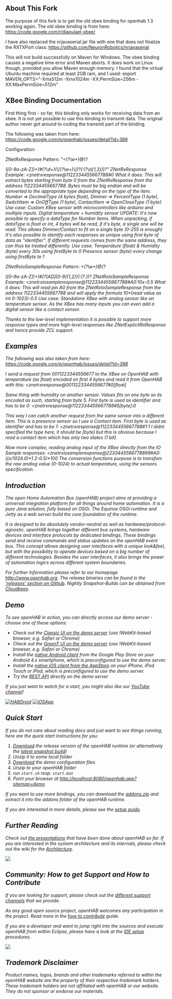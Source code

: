 ## About This Fork

The purpose of this fork is to get the old xbee binding for openhab 1.3 working again. The old xbee binding is from here: https://code.google.com/r/diaoulael-xbee/

I have also replaced the nrjavaserial jar file with one that does not finalize the RXTXPort class:
https://github.com/NeuronRobotics/nrjavaserial

This will not build successfully on Maven for Windows. The xbee binding causes a negative time error and Maven aborts. It does work on Linux though, provided you allow Maven enough memory. I found that the virtual Ubuntu machine required at least 2GB ram, and I used: export MAVEN_OPTS="-Xms512m -Xmx1024m -XX:PermSize=256m -XX:MaxPermSize=512m"

## XBee Binding Documentation

First thing first - so far, this binding only works for receiving data from an xbee. It is not yet possible to use this binding to transmit data. The original author never got around to coding the transmit part of the binding.

The following was taken from here: https://code.google.com/p/openhab/issues/detail?id=388

Configuration:

ZNetRxResponse Pattern: "<(?<responseType>\\w+)@(?<address>([0-9a-zA-Z])+)#(?<dataOffset>\\d+)(\\[(?<dataType>\\w+)\\])?(:(?<firstByte>\\d{1,3}))?"
ZNetRxResponse Example: <znetrxresponse@1122334455667788#0
What it does: This will extract bytes starting from byte 0 from the ZNetRxResponse from the address 1122334455667788. Bytes must be big endian and will be converted to the appropriate type depending on the type of the item. Number => DecimalType (4 bytes float), Dimmer => PercentType (1 byte), SwitchItem => OnOffType (1 byte), ContactItem => OpenCloseType (1 byte).
Use case: Custom XBee sensor with microcontrollers like arduino and multiple inputs. Digital temperature + humidity sensor
UPDATE: It's now possible to specify a dataType for Number items. When unpacking, if dataType is float or int, 4 bytes will be read, if it's byte, a single one will be read. This allows Dimmer/Contact to fit on a single byte (0-255 is enough)
It's also possible to identify each responses as unique using first byte of data as "identifier". If different requests comes from the same address, they can thus be treated differently.
Use case: Temperature (float) & Humidity (byte) every 30s using firstByte to 0
Presence sensor (byte) every change using firstByte to 1

ZNetRxIoSampleResponse Pattern: <(?<responseType>\\w+)@(?<address>([0-9a-zA-Z])+)#(?<pin>[AD][0-9]{1,2})(:(?<transformation>.*))?
ZNetRxIoSampleResponse Example: <znetrxiosampleresponse@1122334455667788#A0:10*x-0.5
What it does: This will read pin A0 from the ZNetRxIoSampleResponse from the address 1122334455667788 and will apply the formula 10*(read value as int 0-1023)-0.5
Use case: Standalone XBee with analog sensor like an temperature sensor. As the XBee has many inputs you can even add a digital sensor like a contact sensor.

Thanks to the low-level implementation it is possible to support more response types and more high-level responses like ZNetExplicitRxResponse and hence provide ZCL support.

## Examples

The following was also taken from here: https://code.google.com/p/openhab/issues/detail?id=388

I send a request from 0011223344556677 to the XBee on OpenHAB with temperature (as float) encoded on first 4 bytes and read it from OpenHAB with this:
<znetrxresponse@0011223344556677#0[float]

Same thing with humidity on another sensor. Values fits on one byte so its encoded as such, starting from byte 5. First byte is used as identifier and has to be 0:
<znetrxresponse@1122334455667788#5[byte]:0

This way I can catch another request from the same sensor into a different item. This is a presence sensor so I use a Contact item. First byte is used as identifier and has to be 1:
<znetrxresponse@1122334455667788#1:1
I didnt specified the type here, it should be [byte] but this is obvious because I read a contact item which has only two states (1 bit).

Now more complex, reading analog input of the XBee directly from the IO Sample responses:
<znetrxiosampleresponse@2233445566778899#A0:((x/1024.0)*1.2-0.5)*100
The conversion functions purpose is to transfom the raw analog value (0-1024) to actual temperature, using the sensors specification.

## Introduction

The open Home Automation Bus (openHAB) project aims at providing a universal integration platform for all things around home automation. It is a pure Java solution, fully based on OSGi. The Equinox OSGi runtime and Jetty as a web server build the core foundation of the runtime.

It is designed to be absolutely vendor-neutral as well as hardware/protocol-agnostic. openHAB brings together different bus systems, hardware devices and interface protocols by dedicated bindings. These bindings send and receive commands and status updates on the openHAB event bus. This concept allows designing user interfaces with a unique look&feel, but with the possibility to operate devices based on a big number of different technologies. Besides the user interfaces, it also brings the power of automation logics across different system boundaries.

For further Information please refer to our homepage http://www.openhab.org. The release binaries can be found in the ['releases' section on Github](https://github.com/openhab/openhab/releases). Nightly Snapshot-Builds can be obtained from [Cloudbees](https://openhab.ci.cloudbees.com/job/openHAB/).


## Demo

To see openHAB in action, you can directly access our demo server - choose one of these options:
- Check out the [Classic UI on the demo server](http://demo.openhab.org:8080/openhab.app?sitemap=demo) (use !WebKit-based browser, e.g. Safari or Chrome)
- Check out the [GreenT UI on the demo server](http://demo.openhab.org:8080/greent/) (use !WebKit-based browser, e.g. Safari or Chrome)
- Install the [native Android client](https://play.google.com/store/apps/details?id=org.openhab.habdroid) from the Google Play Store on your Android 4.x smartphone, which is preconfigured to use the demo server.
- Install the [native iOS client from the AppStore](http://itunes.apple.com/us/app/openhab/id492054521?mt=8) on your iPhone, iPod Touch or iPad, which is preconfigured to use the demo server.
- Try the [REST API](http://demo.openhab.org:8080/rest) directly on the demo server

If you just want to watch for a start, you might also like our [YouTube channel](http://www.youtube.com/playlist?list=PLGlxCdrGUagz6lfgo9SlNLhdwI4la_VSv)!

[![HABDroid](https://developer.android.com/images/brand/en_app_rgb_wo_45.png)](https://play.google.com/store/apps/details?id=org.openhab.habdroid) [![iOSApp](http://raw.github.com/wiki/openhab/openhab/images/app-store-badges.png)](http://itunes.apple.com/us/app/openhab/id492054521?mt=8)


## Quick Start

If you do not care about reading docs and just want to see things running, here are the quick start instructions for you:

1. [Download](http://www.openhab.org/downloads.html) the release version of the openHAB runtime (or alternatively the [latest snapshot build](https://openhab.ci.cloudbees.com/job/openHAB))
1. Unzip it to some local folder
1. [Download](http://www.openhab.org/downloads.html) the demo configuration files
1. Unzip to your openHAB folder
1. run `start.sh` resp. `start.bat`
1. Point your browser at [http://localhost:8080/openhab.app?sitemap=demo](http://localhost:8080/openhab.app?sitemap=demo)

If you want to use more bindings, you can download the [addons.zip](http://www.openhab.org/downloads.html) and extract it into the addons folder of the openHAB runtime.

If you are interested in more details, please see the [setup guide](https://github.com/openhab/openhab/wiki/Quick-Setup-an-openHAB-Server).


## Further Reading

Check out [the presentations](https://github.com/openhab/openhab/wiki/Presentations) that have been done about openHAB so far. If you are interested in the system architecture and its internals, please check out the wiki for the [Architecture](https://github.com/openhab/openhab/wiki).

![](http://raw.github.com/wiki/openhab/openhab/images/features.png)

## Community: How to get Support and How to Contribute

If you are looking for support, please check out the [different support channels](https://github.com/openhab/openhab/wiki/Support-options-for-openHAB) that we provide.

As any good open source project, openHAB welcomes any participation in the project. Read more in the [how to contribute](https://github.com/openhab/openhab/wiki/How-To-Contribute) guide.

If you are a developer and want to jump right into the sources and execute openHAB from within Eclipse, please have a look at the [IDE setup](https://github.com/openhab/openhab/wiki/IDE-Setup) procedures.

[![](http://raw.github.com/wiki/openhab/openhab/images/twitter.png)](http://twitter.com/openHAB)

## Trademark Disclaimer

Product names, logos, brands and other trademarks referred to within the openHAB website are the property of their respective trademark holders. These trademark holders are not affiliated with openHAB or our website. They do not sponsor or endorse our materials.
